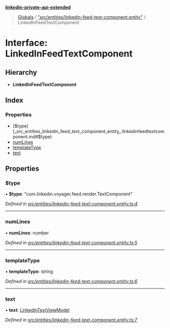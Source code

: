 **[linkedin-private-api-extended](../README.md)**

> [Globals](../globals.md) / ["src/entities/linkedin-feed-text-component.entity"](../modules/_src_entities_linkedin_feed_text_component_entity_.md) / LinkedInFeedTextComponent

# Interface: LinkedInFeedTextComponent

## Hierarchy

* **LinkedInFeedTextComponent**

## Index

### Properties

* [$type](_src_entities_linkedin_feed_text_component_entity_.linkedinfeedtextcomponent.md#$type)
* [numLines](_src_entities_linkedin_feed_text_component_entity_.linkedinfeedtextcomponent.md#numlines)
* [templateType](_src_entities_linkedin_feed_text_component_entity_.linkedinfeedtextcomponent.md#templatetype)
* [text](_src_entities_linkedin_feed_text_component_entity_.linkedinfeedtextcomponent.md#text)

## Properties

### $type

•  **$type**: \"com.linkedin.voyager.feed.render.TextComponent\"

*Defined in [src/entities/linkedin-feed-text-component.entity.ts:4](https://github.com/khanhtranngoccva/linkedin-private-api/blob/b1cbdad/src/entities/linkedin-feed-text-component.entity.ts#L4)*

___

### numLines

•  **numLines**: number

*Defined in [src/entities/linkedin-feed-text-component.entity.ts:5](https://github.com/khanhtranngoccva/linkedin-private-api/blob/b1cbdad/src/entities/linkedin-feed-text-component.entity.ts#L5)*

___

### templateType

•  **templateType**: string

*Defined in [src/entities/linkedin-feed-text-component.entity.ts:6](https://github.com/khanhtranngoccva/linkedin-private-api/blob/b1cbdad/src/entities/linkedin-feed-text-component.entity.ts#L6)*

___

### text

•  **text**: [LinkedInTextViewModel](_src_entities_linkedin_text_view_model_entity_.linkedintextviewmodel.md)

*Defined in [src/entities/linkedin-feed-text-component.entity.ts:7](https://github.com/khanhtranngoccva/linkedin-private-api/blob/b1cbdad/src/entities/linkedin-feed-text-component.entity.ts#L7)*
